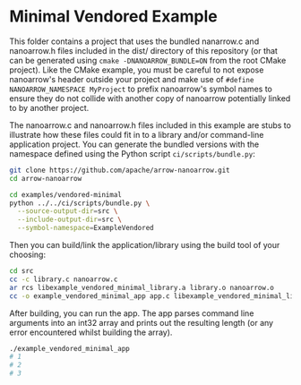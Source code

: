 <!---
  Licensed to the Apache Software Foundation (ASF) under one
  or more contributor license agreements.  See the NOTICE file
  distributed with this work for additional information
  regarding copyright ownership.  The ASF licenses this file
  to you under the Apache License, Version 2.0 (the
  "License"); you may not use this file except in compliance
  with the License.  You may obtain a copy of the License at

    http://www.apache.org/licenses/LICENSE-2.0

  Unless required by applicable law or agreed to in writing,
  software distributed under the License is distributed on an
  "AS IS" BASIS, WITHOUT WARRANTIES OR CONDITIONS OF ANY
  KIND, either express or implied.  See the License for the
  specific language governing permissions and limitations
  under the License.
-->

# Minimal Vendored Example

This folder contains a project that uses the bundled nanarrow.c and nanoarrow.h
files included in the dist/ directory of this repository (or that can be generated
using `cmake -DNANOARROW_BUNDLE=ON` from the root CMake project). Like the CMake
example, you must be careful to not expose nanoarrow's header outside your project
and make use of `#define NANOARROW_NAMESPACE MyProject` to prefix nanoarrow's symbol
names to ensure they do not collide with another copy of nanoarrow potentially
linked to by another project.

The nanoarrow.c and nanoarrow.h files included in this example are stubs to illustrate
how these files could fit in to a library and/or command-line application project.
You can generate the bundled versions with the namespace defined using the Python
script `ci/scripts/bundle.py`:

```bash
git clone https://github.com/apache/arrow-nanoarrow.git
cd arrow-nanoarrow

cd examples/vendored-minimal
python ../../ci/scripts/bundle.py \
  --source-output-dir=src \
  --include-output-dir=src \
  --symbol-namespace=ExampleVendored
```

Then you can build/link the application/library using the build tool of your choosing:

```bash
cd src
cc -c library.c nanoarrow.c
ar rcs libexample_vendored_minimal_library.a library.o nanoarrow.o
cc -o example_vendored_minimal_app app.c libexample_vendored_minimal_library.a
```

After building, you can run the app. The app
parses command line arguments into an int32 array and prints out the
resulting length (or any error encountered whilst building the array).

```bash
./example_vendored_minimal_app
# 1
# 2
# 3
```
